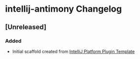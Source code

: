 <!-- Keep a Changelog guide -> https://keepachangelog.com -->

# intellij-antimony Changelog

## [Unreleased]
### Added
- Initial scaffold created from [IntelliJ Platform Plugin Template](https://github.com/JetBrains/intellij-platform-plugin-template)
